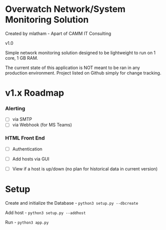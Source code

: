 # Overwatch Network/System Monitoring Solution
Created by mlatham - Apart of CAMM IT Consulting

v1.0

Simple network monitoring solution designed to be lightweight to run on 1 core, 1 GB RAM. 

The current state of this application is NOT meant to be ran in any production environment. Project listed on Github simply for change tracking.

# v1.x Roadmap

### Alerting
- [ ] via SMTP
- [ ] via Webhook (for MS Teams)

### HTML Front End
- [ ] Authentication
- [ ] Add hosts via GUI
- [ ] View if a host is up/down (no plan for historical data in current version)


# Setup

Create and initialize the Database - `python3 setup.py --dbcreate`

Add host - `python3 setup.py --addhost`

Run - `python3 app.py`